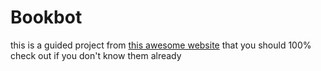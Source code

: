 # Bookbot
this is a guided project from [this awesome website](https://boot.dev) that you should 100% check out if you don't know them already
